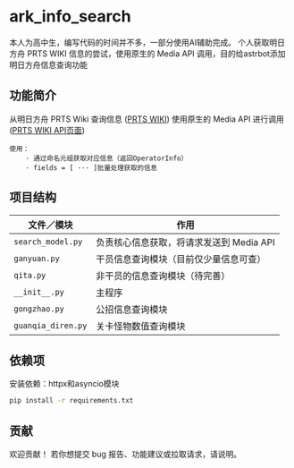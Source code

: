 # ark_info_search

本人为高中生，编写代码的时间并不多，一部分使用AI辅助完成。
个人获取明日方舟 PRTS WIKI 信息的尝试，使用原生的 Media API 调用，目的给astrbot添加明日方舟信息查询功能

## 功能简介
从明日方舟 PRTS Wiki 查询信息 ([PRTS WIKI][2])
使用原生的 Media API 进行调用 ([PRTS WIKI API页面][3])
```
使用：
    · 通过命名元组获取对应信息（返回OperatorInfo）
    · fields = [ ··· ]批量处理获取的信息
```

## 项目结构

| 文件／模块              | 作用                      |
|--------------------|-------------------------|
| `search_model.py`  | 负责核心信息获取，将请求发送到 Media API |
| `ganyuan.py`       | 干员信息查询模块（目前仅少量信息可查）     |
| `qita.py`          | 非干员的信息查询模块（待完善）         |
| `__init__.py`      | 主程序                     |
| `gongzhao.py`      | 公招信息查询模块                |
| `guanqia_diren.py` | 关卡怪物数值查询模块              |

## 依赖项
安装依赖：httpx和asyncio模块
```bash
pip install -r requirements.txt
```

## 贡献

欢迎贡献！ 若你想提交 bug 报告、功能建议或拉取请求，请说明。

[1]: https://github.com/wxgl/ark_info_search "GitHub - wxgl/ark_info_search: 个人获取明日方舟PRTS WIKI信息的尝试，使用原生的Media API调用"
[2]: https://prts.wiki/w/%E9%A6%96%E9%A1%B5 "PRTS WIKI 首页"
[3]: https://prts.wiki/api.php "PRTS WIKI API页面"